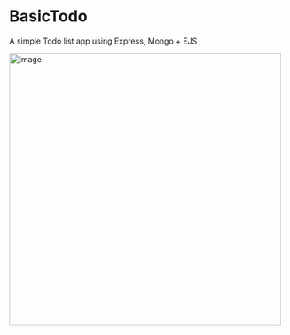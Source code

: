 # BasicTodo
A simple Todo list app using Express, Mongo + EJS

<img width="490" alt="image" src="https://github.com/user-attachments/assets/e9eedc6a-fbbd-4db4-95fb-1479bbbe1d07">
